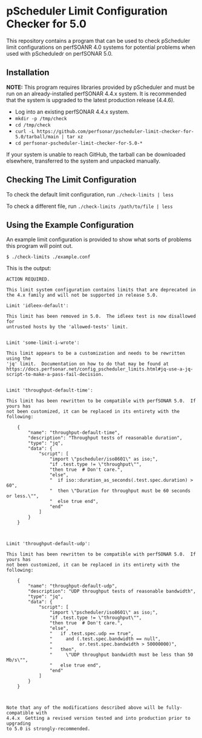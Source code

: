 # pScheduler Limit Configuration Checker for 5.0

This repository contains a program that can be used to check
pScheduler limit configurations on perfSOANR 4.0 systems for potential
problems when used with pScheduledr on perfSONAR 5.0.


## Installation

**NOTE:** This program requires libraries provided by pScheduler and
  must be run on an already-installed perfSONAR 4.4.x system.  It is
  recommended that the system is upgraded to the latest production
  release (4.4.6).

 * Log into an existing perfSONAR 4.4.x system.
 * `mkdir -p /tmp/check`
 * `cd /tmp/check`
 * `curl -L https://github.com/perfsonar/pscheduler-limit-checker-for-5.0/tarball/main | tar xz`
 * `cd perfsonar-pscheduler-limit-checker-for-5.0-*`


If your system is unable to reach GitHub, the tarball can be
downloaded elsewhere, transferred to the system and unpacked manually.


## Checking The Limit Configuration

To check the default limit configuration, run `./check-limits | less`

To check a different file, run `./check-limits /path/to/file | less`


## Using the Example Configuration

An example limit configuration is provided to show what sorts of
problems this program will point out.

```
$ ./check-limits ./example.conf
```

This is the output:

```
ACTION REQUIRED.

This limit system configuration contains limits that are deprecated in
the 4.x family and will not be supported in release 5.0.

Limit 'idleex-default':

This limit has been removed in 5.0.  The idleex test is now disallowed for
untrusted hosts by the 'allowed-tests' limit.


Limit 'some-limit-i-wrote':

This limit appears to be a customization and needs to be rewritten using the
'jq' limit.  Documentation on how to do that may be found at
https://docs.perfsonar.net/config_pscheduler_limits.html#jq-use-a-jq-script-to-make-a-pass-fail-decision.


Limit 'throughput-default-time':

This limit has been rewritten to be compatible with perfSONAR 5.0.  If yours has
not been customized, it can be replaced in its entirety with the following:
    
    {
        "name": "throughput-default-time",
        "description": "Throughput tests of reasonable duration",
        "type": "jq",
        "data": {
            "script": [
                "import \"pscheduler/iso8601\" as iso;",
                "if .test.type != \"throughput\"",
                "then true  # Don't care.",
                "else",
                "  if iso::duration_as_seconds(.test.spec.duration) > 60",
                "  then \"Duration for throughput must be 60 seconds or less.\"",
                "  else true end",
                "end"
            ]
        }
    }
    


Limit 'throughput-default-udp':

This limit has been rewritten to be compatible with perfSONAR 5.0.  If yours has
not been customized, it can be replaced in its entirety with the following:
    
    {
        "name": "throughput-default-udp",
        "description": "UDP throughput tests of reasonable bandwidth",
        "type": "jq",
        "data": {
            "script": [
                "import \"pscheduler/iso8601\" as iso;",
                "if .test.type != \"throughput\"",
                "then true  # Don't care.",
                "else",
                "   if .test.spec.udp == true",
                "     and (.test.spec.bandwidth == null",
                "          or.test.spec.bandwidth > 50000000)",
                "   then",
                "     \"UDP throughput bandwidth must be less than 50 Mb/s\"",
                "   else true end",
                "end"
            ]
        }
    }
    


Note that any of the modifications described above will be fully-compatible with
4.4.x  Getting a revised version tested and into production prior to upgrading
to 5.0 is strongly-recommended.
```
